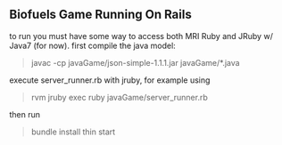 Biofuels Game Running On Rails
------------------------------

to run you must have some way to access both MRI Ruby and JRuby w/ Java7 (for now). first compile the java model:

> javac -cp javaGame/json-simple-1.1.1.jar javaGame/*.java

execute server_runner.rb with jruby, for example using

> rvm jruby exec ruby javaGame/server_runner.rb

then run

> bundle install
> thin start